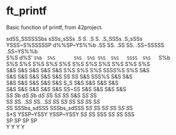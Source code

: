 # ft_printf
Basic function of printf, from 42project. 



sdSS_SSSSSSbs    sSSs_sSSs     .S       S.    .S S.    .S_SSSs     .S_sSSs    
YSSS~S%SSSSSP   d%%SP~YS%%b   .SS       SS.  .SS SS.  .SS~SSSSS   .SS~YS%%b   
     S%S       d%S'     `S%b  S%S       S%S  S%S S%S  S%S   SSSS  S%S   `S%b  
     S%S       S%S       S%S  S%S       S%S  S%S S%S  S%S    S%S  S%S    S%S  
     S&S       S&S       S&S  S&S       S&S  S%S S%S  S%S SSSS%S  S%S    S&S  
     S&S       S&S       S&S  S&S       S&S   SS SS   S&S  SSS%S  S&S    S&S  
     S&S       S&S       S&S  S&S       S&S    S_S    S&S    S&S  S&S    S&S  
     S&S       S&S       S&S  S&S       S&S   SS~SS   S&S    S&S  S&S    S&S  
     S*S       S*b       d*S  S*b       d*S  S*S S*S  S*S    S&S  S*S    S*S  
     S*S       S*S.     .S*S  S*S.     .S*S  S*S S*S  S*S    S*S  S*S    S*S  
     S*S        SSSbs_sdSSS    SSSbs_sdSSS   S*S S*S  S*S    S*S  S*S    S*S  
     S*S         YSSP~YSSY      YSSP~YSSY    S*S S*S  SSS    S*S  S*S    SSS  
     SP                                      SP              SP   SP          
     Y                                       Y               Y    Y           
